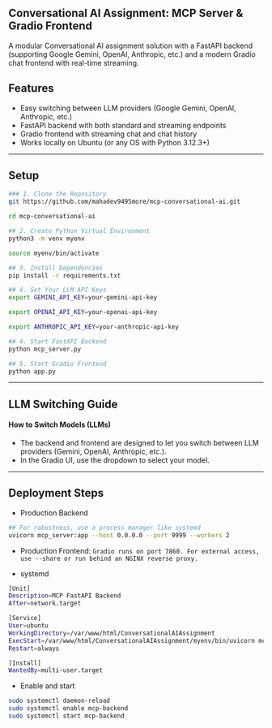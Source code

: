 ## Conversational AI Assignment: MCP Server & Gradio Frontend

A modular Conversational AI assignment solution with a FastAPI backend (supporting Google Gemini, OpenAI, Anthropic, etc.) and a modern Gradio chat frontend with real-time streaming.

## Features

- Easy switching between LLM providers (Google Gemini, OpenAI, Anthropic, etc.)
- FastAPI backend with both standard and streaming endpoints
- Gradio frontend with streaming chat and chat history
- Works locally on Ubuntu (or any OS with Python 3.12.3+)

---

## Setup

```bash
### 1. Clone the Repository
git https://github.com/mahadev9495more/mcp-conversational-ai.git

cd mcp-conversational-ai

## 2. Create Python Virtual Environment
python3 -m venv myenv

source myenv/bin/activate

## 3. Install Dependencies
pip install -r requirements.txt

## 4. Set Your LLM API Keys
export GEMINI_API_KEY=your-gemini-api-key

export OPENAI_API_KEY=your-openai-api-key

export ANTHROPIC_API_KEY=your-anthropic-api-key

## 4. Start FastAPI Backend
python mcp_server.py

## 5. Start Gradio Frontend
python app.py
```

---

## LLM Switching Guide
#### How to Switch Models (LLMs)
- The backend and frontend are designed to let you switch between LLM providers (Gemini, OpenAI, Anthropic, etc.).
- In the Gradio UI, use the dropdown to select your model.

---

## Deployment Steps

- Production Backend
```bash
## For robustness, use a process manager like systemd
uvicorn mcp_server:app --host 0.0.0.0 --port 9999 --workers 2
```

- Production Frontend:
```Gradio runs on port 7860. For external access, use --share or run behind an NGINX reverse proxy.```

- systemd
```bash 
[Unit]
Description=MCP FastAPI Backend
After=network.target

[Service]
User=ubuntu
WorkingDirectory=/var/www/html/ConversationalAIAssignment
ExecStart=/var/www/html/ConversationalAIAssignment/myenv/bin/uvicorn mcp_server:app --host 0.0.0.0 --port 9999
Restart=always

[Install]
WantedBy=multi-user.target
```

- Enable and start
```bash
sudo systemctl daemon-reload
sudo systemctl enable mcp-backend
sudo systemctl start mcp-backend
```
